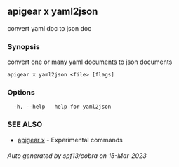 ## apigear x yaml2json

convert yaml doc to json doc

### Synopsis

convert one or many yaml documents to json documents

```
apigear x yaml2json <file> [flags]
```

### Options

```
  -h, --help   help for yaml2json
```

### SEE ALSO

* [apigear x](apigear_x.md)	 - Experimental commands

###### Auto generated by spf13/cobra on 15-Mar-2023
